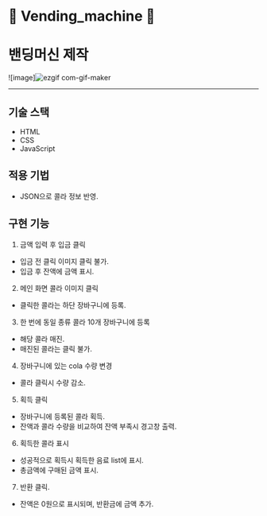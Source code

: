 # 🦁 Vending_machine 🦁

밴딩머신 제작
======
![image]![ezgif com-gif-maker](https://user-images.githubusercontent.com/102474207/206358701-2096b412-e77d-47ff-a98a-d37fbfe93508.gif)

----
## 기술 스택
- HTML
- CSS
- JavaScript

## 적용 기법
- JSON으로 콜라 정보 반영.

## 구현 기능

1. 금액 입력 후 입금 클릭
- 입금 전 클릭 이미지 클릭 불가.
- 입금 후 잔액에 금액 표시.
2. 메인 화면 콜라 이미지 클릭
- 클릭한 콜라는 하단 장바구니에 등록.
3. 한 번에 동일 종류 콜라 10개 장바구니에 등록
- 해당 콜라 매진.
- 매진된 콜라는 클릭 불가.
4. 장바구니에 있는 cola 수량 변경
- 콜라 클릭시 수량 감소.
5. 획득 클릭
- 장바구니에 등록된 콜라 획득.
- 잔액과 콜라 수량을 비교하여 잔액 부족시 경고창 출력.
6. 획득한 콜라 표시
- 성공적으로 획득시 획득한 음료 list에 표시.
- 총금액에 구매된 금액 표시.
7. 반환 클릭.
- 잔액은 0원으로 표시되며, 반환금에 금액 추가.